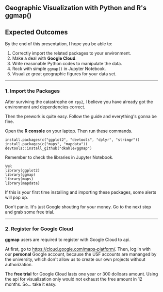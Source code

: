 Geographic Visualization with Python and R's ggmap()
----

Expected Outcomes
----

By the end of this presentation, I hope you be able to:     

1. Correctly import the related packages to your environment.
2. Make a deal with __Google Cloud__.
3. Write reasonable Python codes to manipulate the data.   
4. Rock with simple `ggmap()` in Jupyter Notebook.   
5. Visualize great geographic figures for your data set.

----

### 1. Import the Packages

After surviving the catastrophe on `rpy2`, I believe you have already got the environment and dependencies correct.

Then the prework is quite easy. Follow the guide and everything's gonna be fine.

Open the __R console__ on your laptop. Then run these commands.

>
```
install.packages(c("ggplot2", "devtools", "dplyr", "stringr"))
install.packages(c("maps", "mapdata"))
devtools::install_github("dkahle/ggmap")
```

Remember to check the libraries in Jupyter Notebook. 

>
```
%%R
library(ggplot2)
library(ggmap)
library(maps)
library(mapdata)
```

If this is your first time installing and importing these packages, some alerts will pop up. 

Don't panic. It's just Google shouting for your money. Go to the next step and grab some free trial.

----

### 2. Register for Google Cloud

__ggmap__ users are required to register with Google Cloud to api.

At first, go to https://cloud.google.com/maps-platform/. 
Then, log in with our __personal__ Google account, because the USF accounts are mananged by the university, which don't allow us to create our own projects without authorization.

The __free trial__ for Google Cloud lasts one year or 300 dolloars amount. Using the api for visualization only would not exhaust the free amount in 12 months. So... take it easy.
